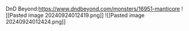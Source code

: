 DnD Beyond:https://www.dndbeyond.com/monsters/16951-manticore
![[Pasted image 20240924012419.png]]
![[Pasted image 20240924012424.png]]